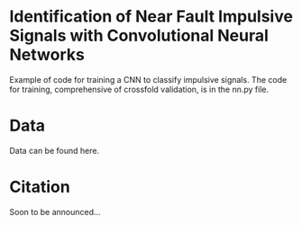 # Identification of Near Fault Impulsive Signals with Convolutional Neural Networks

Example of code for training a CNN to classify impulsive signals.
The code for training, comprehensive of crossfold validation, is in the nn.py file.

# Data

Data can be found here.

# Citation
Soon to be announced...
